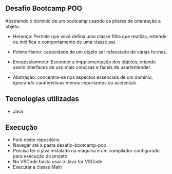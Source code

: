 ## Desafio Bootcamp POO 
Abstraindo o dominio de um bootcamp usando os pilares de orientação a objeto:
- Herança: Permite que você defina uma classe filha que reutliza, estende ou midifica o comportamento de uma classe pai.

- Polimorfismo: capacidade de um objeto ser refenciado de várias formas.

- Encapsulamneto: Esconder a impplementação dos objetos, criando assim interfaces de uso mais concisas e fáceis de usar/entender.

- Abstração: concentra-se nos aspectos essenciais de um dominio, ignorando carateristicas menos importantes ou acidentais.

## Tecnologias utilizadas
- Java

## Execução
- Fork neste repositório
- Navegar até a pasta desafio-bootcamp-poo
- Precisa ter o java instalado na máquina e um compilador configurado para execução do projeto
- No VSCode basta usar o Java for VSCode
- Executar a classe Main
